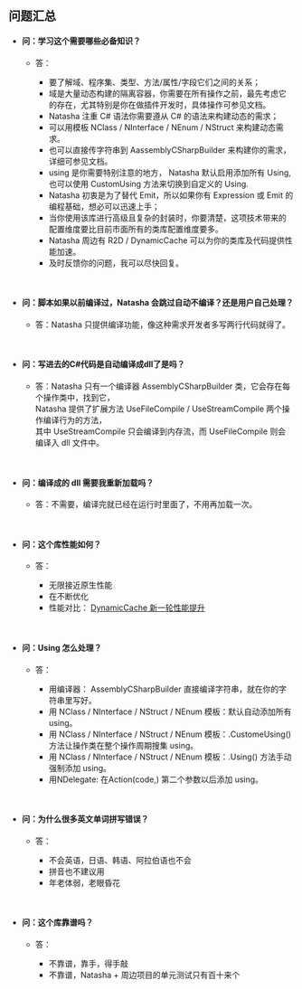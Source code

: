 ## 问题汇总    

 - #### 问：学习这个需要哪些必备知识？
 
   - 答：
    
     - 要了解域、程序集、类型、方法/属性/字段它们之间的关系；
     - 域是大量动态构建的隔离容器，你需要在所有操作之前，最先考虑它的存在，尤其特别是你在做插件开发时，具体操作可参见文档。
     - Natasha 注重 C# 语法你需要遵从 C# 的语法来构建动态的需求；
     - 可以用模板 NClass / NInterface / NEnum / NStruct 来构建动态需求。
     - 也可以直接传字符串到 AassemblyCSharpBuilder 来构建你的需求，详细可参见文档。
     - using 是你需要特别注意的地方， Natasha 默认启用添加所有 Using, 也可以使用 CustomUsing 方法来切换到自定义的 Using.
     - Natasha 初衷是为了替代 Emit，所以如果你有 Expression 或 Emit 的编程基础，想必可以迅速上手；
     - 当你使用该库进行高级且复杂的封装时，你要清楚，这项技术带来的配置维度要比目前市面所有的类库配置维度要多。
     - Natasha 周边有 R2D / DynamicCache 可以为你的类库及代码提供性能加速。
     - 及时反馈你的问题，我可以尽快回复。
     
 <br/>  
 

 - #### 问：脚本如果以前编译过，Natasha 会跳过自动不编译？还是用户自己处理？
 
    - 答：Natasha 只提供编译功能，像这种需求开发者多写两行代码就得了。                               

 <br/>  
 



 - #### 问：写进去的C#代码是自动编译成dll了是吗？
 
    - 答：Natasha 只有一个编译器 AssemblyCSharpBuilder 类，它会存在每个操作类中，找到它，  
     Natasha 提供了扩展方法 UseFileCompile / UseStreamCompile 两个操作编译行为的方法，  
     其中 UseStreamCompile 只会编译到内存流，而 UseFileCompile 则会编译入 dll 文件中。

 <br/>  
 
  - #### 问：编译成的 dll 需要我重新加载吗？
 
    - 答：不需要，编译完就已经在运行时里面了，不用再加载一次。

 <br/>  
 
  - #### 问：这个库性能如何？  
  
    - 答：
    
      - 无限接近原生性能
      - 在不断优化
      - 性能对比： [DynamicCache 新一轮性能提升](https://github.com/night-moon-studio/DynamicCache/blob/master/image/%E6%80%A7%E8%83%BD%E6%94%B9%E8%BF%9B.png)

<br/>
 
- #### 问：Using 怎么处理？

  - 答：  
  
    - 用编译器： AssemblyCSharpBuilder 直接编译字符串，就在你的字符串里写好。  
    - 用 NClass / NInterface / NStruct / NEnum 模板：默认自动添加所有 using。  
    - 用 NClass / NInterface / NStruct / NEnum 模板：.CustomeUsing() 方法让操作类在整个操作周期搜集 using。  
    - 用 NClass / NInterface / NStruct / NEnum 模板：.Using() 方法手动强制添加 using。
    - 用NDelegate:  在Action(code,) 第二个参数以后添加 using。  
    
 <br/>
 
 - #### 问：为什么很多英文单词拼写错误？  
 
   - 答：  
   
      - 不会英语，日语、韩语、阿拉伯语也不会
      - 拼音也不建议用
      - 年老体弱，老眼昏花
        
 <br/>  
 
  - #### 问：这个库靠谱吗？  
  
    - 答：  
    
      - 不靠谱，靠手，得手敲
      - 不靠谱，Natasha + 周边项目的单元测试只有百十来个
